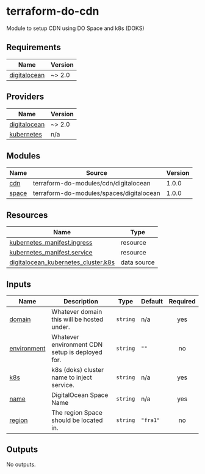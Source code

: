 # terraform-do-cdn
Module to setup CDN using DO Space and k8s (DOKS)
<!-- BEGINNING OF PRE-COMMIT-TERRAFORM DOCS HOOK -->
## Requirements

| Name | Version |
|------|---------|
| <a name="requirement_digitalocean"></a> [digitalocean](#requirement\_digitalocean) | ~> 2.0 |

## Providers

| Name | Version |
|------|---------|
| <a name="provider_digitalocean"></a> [digitalocean](#provider\_digitalocean) | ~> 2.0 |
| <a name="provider_kubernetes"></a> [kubernetes](#provider\_kubernetes) | n/a |

## Modules

| Name | Source | Version |
|------|--------|---------|
| <a name="module_cdn"></a> [cdn](#module\_cdn) | terraform-do-modules/cdn/digitalocean | 1.0.0 |
| <a name="module_space"></a> [space](#module\_space) | terraform-do-modules/spaces/digitalocean | 1.0.0 |

## Resources

| Name | Type |
|------|------|
| [kubernetes_manifest.ingress](https://registry.terraform.io/providers/hashicorp/kubernetes/latest/docs/resources/manifest) | resource |
| [kubernetes_manifest.service](https://registry.terraform.io/providers/hashicorp/kubernetes/latest/docs/resources/manifest) | resource |
| [digitalocean_kubernetes_cluster.k8s](https://registry.terraform.io/providers/digitalocean/digitalocean/latest/docs/data-sources/kubernetes_cluster) | data source |

## Inputs

| Name | Description | Type | Default | Required |
|------|-------------|------|---------|:--------:|
| <a name="input_domain"></a> [domain](#input\_domain) | Whatever domain this will be hosted under. | `string` | n/a | yes |
| <a name="input_environment"></a> [environment](#input\_environment) | Whatever environment CDN setup is deployed for. | `string` | `""` | no |
| <a name="input_k8s"></a> [k8s](#input\_k8s) | k8s (doks) cluster name to inject service. | `string` | n/a | yes |
| <a name="input_name"></a> [name](#input\_name) | DigitalOcean Space Name | `string` | n/a | yes |
| <a name="input_region"></a> [region](#input\_region) | The region Space should be located in. | `string` | `"fra1"` | no |

## Outputs

No outputs.
<!-- END OF PRE-COMMIT-TERRAFORM DOCS HOOK -->
